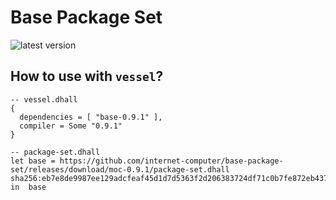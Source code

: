 # Base Package Set

![latest version](https://img.shields.io/badge/moc-0.9.1-blue)

## How to use with `vessel`?

```dhall
-- vessel.dhall
{
  dependencies = [ "base-0.9.1" ],
  compiler = Some "0.9.1"
}
```

```dhall
-- package-set.dhall
let base = https://github.com/internet-computer/base-package-set/releases/download/moc-0.9.1/package-set.dhall sha256:eb7e8de9987ee129adcfeaf45d1d7d5363f2d206383724df71c0b7fe872eb437
in  base
```
